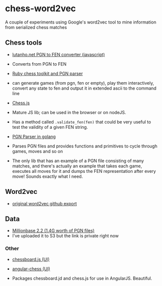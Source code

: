 # chess-word2vec
A couple of experiments using Google's word2vec tool to mine information from serialized chess matches

## Chess tools

- [lutanho.net PGN to FEN converter (javascript)](http://www.lutanho.net/pgn/pgn2fen.html)
 - Converts from PGN to FEN

- [Ruby chess toolkit and PGN parser](https://github.com/capicue/pgn)
 - can generate games (from pgn, fen or empty), play them interactively, convert any state to fen and output it in extended ascii to the command line

- [Chess.js](https://github.com/jhlywa/chess.js)
 - Mature JS lib; can be used in the browser or on nodeJS.
 - Has a method called `.validate_fen(fen)` that could be very useful to test the validity of a given FEN string.

- [PGN Parser in golang](https://github.com/wfreeman/pgn)
 - Parses PGN files and provides functions and primitives to cycle through games, moves and so on
 - The only lib that has an example of a PGN file consisting of many matches, and there's actually an example that takes each game, executes all moves for it and dumps the FEN representation after every move! Sounds exactly what I need.
 
## Word2vec

- [original word2vec github export](https://github.com/queirozfcom/word2vec)

## Data

- [Millionbase 2.2 (1.4G worth of PGN files)](http://www.top-5000.nl/pgn.htm)
 - I've uploaded it to S3 but the link is private right now

### Other

- [chessboard.js (UI)](https://github.com/oakmac/chessboardjs/)

- [angular-chess (UI)](http://theborakompanioni.github.io/angular-chess/#/start)
 - Packages chessboard.jd and chess.js for use in AngularJS. Beautiful.

